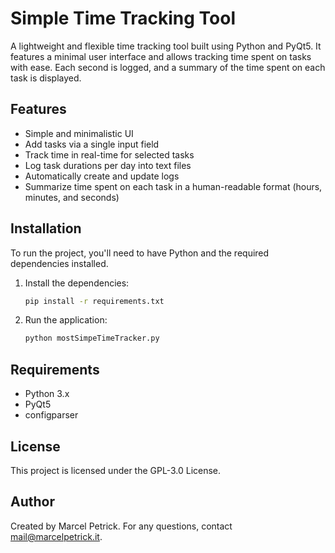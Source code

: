 # Simple Time Tracking Tool

A lightweight and flexible time tracking tool built using Python and PyQt5. It features a minimal user interface and allows tracking time spent on tasks with ease. Each second is logged, and a summary of the time spent on each task is displayed.

## Features
- Simple and minimalistic UI
- Add tasks via a single input field
- Track time in real-time for selected tasks
- Log task durations per day into text files
- Automatically create and update logs
- Summarize time spent on each task in a human-readable format (hours, minutes, and seconds)

## Installation

To run the project, you'll need to have Python and the required dependencies installed.

1. Install the dependencies:
    ```bash
    pip install -r requirements.txt
    ```

2. Run the application:
    ```bash
    python mostSimpeTimeTracker.py
    ```

## Requirements
- Python 3.x
- PyQt5
- configparser

## License
This project is licensed under the GPL-3.0 License.

## Author
Created by Marcel Petrick. For any questions, contact mail@marcelpetrick.it.
